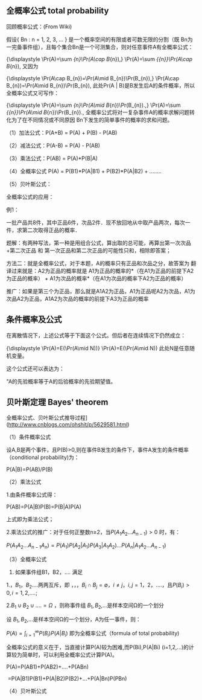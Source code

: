 
## 全概率公式 total probability 

回顾概率公式：(From Wiki)

假设{ Bn : n = 1, 2, 3, ... } 是一个概率空间的有限或者可数无限的分割（既 Bn为一完备事件组），且每个集合Bn是一个可测集合，则对任意事件A有全概率公式：

{\displaystyle \Pr(A)=\sum _{n}\Pr(A\cap B_{n})\,} \Pr(A)=\sum _{{n}}\Pr(A\cap B_{n})\,
又因为

{\displaystyle \Pr(A\cap B_{n})=\Pr(A\mid B_{n})\Pr(B_{n}),} \Pr(A\cap B_{n})=\Pr(A\mid B_{n})\Pr(B_{n}),
此处Pr(A | B)是B发生后A的条件概率，所以全概率公式又可写作：

{\displaystyle \Pr(A)=\sum _{n}\Pr(A\mid B_{n})\Pr(B_{n}).\,} \Pr(A)=\sum _{{n}}\Pr(A\mid B_{n})\Pr(B_{n}).\,
全概率公式将对一复杂事件A的概率求解问题转化为了在不同情况或不同原因 Bn下发生的简单事件的概率的求和问题。

（1）加法公式：P(A+B) = P(A) + P(B) - P(AB)

（2）减法公式：P(A-B)  = P(A) - P(AB)

（3）乘法公式：P(AB)   = P(A)*P(B|A)

（4）全概率公式 P(A) = P(B1)*P(A|B1) + P(B2)*P(A|B2) + ........

（5）贝叶斯公式：

全概率公式的应用：

例1：

一批产品共8件，其中正品6件，次品2件．现不放回地从中取产品两次，每次一件，求第二次取得正品的概率．

题解：有两种写法，第一种是用组合公式，算出取的总可能，再算出第一次次品+第二次正品 和  第一次正品和第二次正品的可能性只和，相除即答案；

方法二：就是全概率公式，对于本题，A的概率只有正品和次品之分，故答案为
翻译过来就是：A2为正品的概率就是 A1为正品的概率的*（在A1为正品的前提下A2为正品的概率） + A1为次品的概率*（在A1为次品的概率下A2为正品的概率）

推广：如果是第三个为正品，那么就是A1A2为正品，A1为正品呢A2为次品，A1为次品A2为正品，A1A2为次品的概率的前提下A3为正品的概率

## 条件概率及公式

在离散情况下，上述公式等于下面这个公式。但后者在连续情况下仍然成立：

{\displaystyle \Pr(A)=E(\Pr(A\mid N))} \Pr(A)=E(\Pr(A\mid N))
此处N是任意随机变量。

这个公式还可以表达为：

"A的先验概率等于A的后验概率的先验期望值。



## 贝叶斯定理 Bayes' theorem

全概率公式、贝叶斯公式推导过程](http://www.cnblogs.com/ohshit/p/5629581.html)

（1）条件概率公式

设A,B是两个事件，且P(B)>0,则在事件B发生的条件下，事件A发生的条件概率（conditional probability)为：

P(A|B)=P(AB)/P(B)

 （2）乘法公式

1.由条件概率公式得：

P(AB)=P(A|B)P(B)=P(B|A)P(A)    

上式即为乘法公式；

2.乘法公式的推广：对于任何正整数n≥2，当$P(A_1A_2...A_{n-1}) > 0$ 时，有：

$P(A_1A_2...A_{n-1}A_n)=P(A_1)P(A_2|A_1)P(A_3|A_1A_2)...P(A_n|A_1A_2...A_{n-1})$

  （3）全概率公式

1. 如果事件组B1，B2，.... 满足

1.$，B_1，B_2$....两两互斥，即 $，，，B_i ∩ B_j = ∅ ，i≠j ， i,j=1，2$，....，且$P(B_i)>0,i=1,2$,....;

2.$B_1∪B_2∪....=Ω$ ，则称事件组 $B_1,B_2$,...是样本空间Ω的一个划分

设 $B_1,B_2$,...是样本空间Ω的一个划分，A为任一事件，则：

$P(A)=\int_{i=1}^\infty P(B_i)P(A|B_i)$ 即为全概率公式（formula of total probability)

全概率公式的意义在于，当直接计算P(A)较为困难,而P(Bi),P(A|Bi)  (i=1,2,...)的计算较为简单时，可以利用全概率公式计算P(A)。

P(A)=P(AB1)+P(AB2)+....+P(ABn)

​       =P(A|B1)P(B1)+P(A|B2)P(B2)+...+P(A|Bn)P(PBn)

 （4）贝叶斯公式
